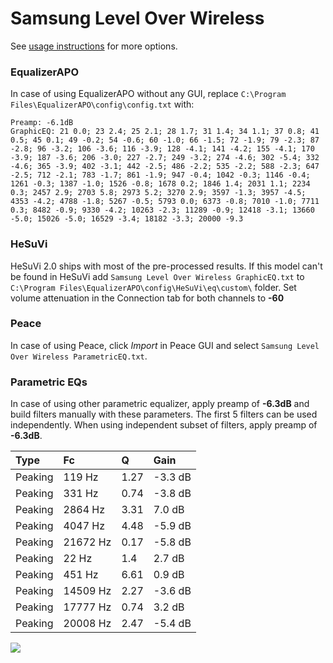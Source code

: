 # Samsung Level Over Wireless
See [usage instructions](https://github.com/jaakkopasanen/AutoEq#usage) for more options.

### EqualizerAPO
In case of using EqualizerAPO without any GUI, replace `C:\Program Files\EqualizerAPO\config\config.txt`
with:
```
Preamp: -6.1dB
GraphicEQ: 21 0.0; 23 2.4; 25 2.1; 28 1.7; 31 1.4; 34 1.1; 37 0.8; 41 0.5; 45 0.1; 49 -0.2; 54 -0.6; 60 -1.0; 66 -1.5; 72 -1.9; 79 -2.3; 87 -2.8; 96 -3.2; 106 -3.6; 116 -3.9; 128 -4.1; 141 -4.2; 155 -4.1; 170 -3.9; 187 -3.6; 206 -3.0; 227 -2.7; 249 -3.2; 274 -4.6; 302 -5.4; 332 -4.6; 365 -3.9; 402 -3.1; 442 -2.5; 486 -2.2; 535 -2.2; 588 -2.3; 647 -2.5; 712 -2.1; 783 -1.7; 861 -1.9; 947 -0.4; 1042 -0.3; 1146 -0.4; 1261 -0.3; 1387 -1.0; 1526 -0.8; 1678 0.2; 1846 1.4; 2031 1.1; 2234 0.3; 2457 2.9; 2703 5.8; 2973 5.2; 3270 2.9; 3597 -1.3; 3957 -4.5; 4353 -4.2; 4788 -1.8; 5267 -0.5; 5793 0.0; 6373 -0.8; 7010 -1.0; 7711 0.3; 8482 -0.9; 9330 -4.2; 10263 -2.3; 11289 -0.9; 12418 -3.1; 13660 -5.0; 15026 -5.0; 16529 -3.4; 18182 -3.3; 20000 -9.3
```

### HeSuVi
HeSuVi 2.0 ships with most of the pre-processed results. If this model can't be found in HeSuVi add
`Samsung Level Over Wireless GraphicEQ.txt` to `C:\Program Files\EqualizerAPO\config\HeSuVi\eq\custom\` folder.
Set volume attenuation in the Connection tab for both channels to **-60**

### Peace
In case of using Peace, click *Import* in Peace GUI and select `Samsung Level Over Wireless ParametricEQ.txt`.

### Parametric EQs
In case of using other parametric equalizer, apply preamp of **-6.3dB** and build filters manually
with these parameters. The first 5 filters can be used independently.
When using independent subset of filters, apply preamp of **-6.3dB**.

| Type    | Fc       |    Q | Gain    |
|:--------|:---------|:-----|:--------|
| Peaking | 119 Hz   | 1.27 | -3.3 dB |
| Peaking | 331 Hz   | 0.74 | -3.8 dB |
| Peaking | 2864 Hz  | 3.31 | 7.0 dB  |
| Peaking | 4047 Hz  | 4.48 | -5.9 dB |
| Peaking | 21672 Hz | 0.17 | -5.8 dB |
| Peaking | 22 Hz    | 1.4  | 2.7 dB  |
| Peaking | 451 Hz   | 6.61 | 0.9 dB  |
| Peaking | 14509 Hz | 2.27 | -3.6 dB |
| Peaking | 17777 Hz | 0.74 | 3.2 dB  |
| Peaking | 20008 Hz | 2.47 | -5.4 dB |

![](https://raw.githubusercontent.com/jaakkopasanen/AutoEq/master/results/rtings/avg/Samsung%20Level%20Over%20Wireless/Samsung%20Level%20Over%20Wireless.png)